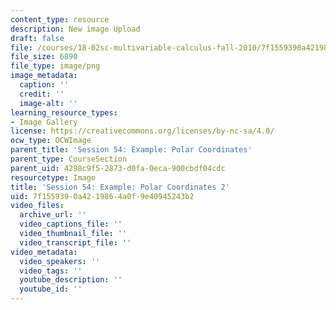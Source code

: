 ```yaml
---
content_type: resource
description: New image Upload
draft: false
file: /courses/18-02sc-multivariable-calculus-fall-2010/7f1559390a4219864a0f9e40945243b2_MIT18_02SC_L18Brds_12.png
file_size: 6890
file_type: image/png
image_metadata:
  caption: ''
  credit: ''
  image-alt: ''
learning_resource_types:
- Image Gallery
license: https://creativecommons.org/licenses/by-nc-sa/4.0/
ocw_type: OCWImage
parent_title: 'Session 54: Example: Polar Coordinates'
parent_type: CourseSection
parent_uid: 4298c9f5-2873-d0fa-0eca-900cbdf04cdc
resourcetype: Image
title: 'Session 54: Example: Polar Coordinates 2'
uid: 7f155939-0a42-1986-4a0f-9e40945243b2
video_files:
  archive_url: ''
  video_captions_file: ''
  video_thumbnail_file: ''
  video_transcript_file: ''
video_metadata:
  video_speakers: ''
  video_tags: ''
  youtube_description: ''
  youtube_id: ''
---
```

